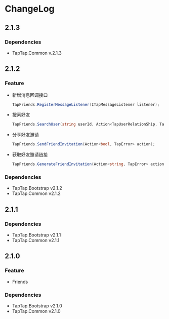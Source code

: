 # ChangeLog

## 2.1.3

### Dependencies

- TapTap.Common v.2.1.3

## 2.1.2

### Feature
* 新增消息回调接口
  ```c#
  TapFriends.RegisterMessageListener(ITapMessageListener listener);
  ```  
* 搜索好友
    ```c#
    TapFriends.SearchUser(string userId, Action<TapUserRelationShip, TapError> action)
    ```  
* 分享好友邀请
  ```c#
  TapFriends.SendFriendInvitation(Action<bool, TapError> action);
  ```
* 获取好友邀请链接
  ```c#
  TapFriends.GenerateFriendInvitation(Action<string, TapError> action);
  ```

### Dependencies

* TapTap.Bootstrap v2.1.2
* TapTap.Common v2.1.2

## 2.1.1

### Dependencies

* TapTap.Bootstrap v2.1.1
* TapTap.Common v2.1.1

## 2.1.0

### Feature

* Friends

### Dependencies

* TapTap.Bootstrap v2.1.0
* TapTap.Common v2.1.0